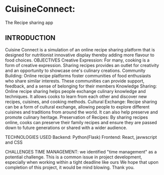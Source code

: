 # CuisineConnect:
The Recipe sharing app

## INTRODUCTION
Cuisine Connect is a simulation of an online recipe sharing  platform  that is designed for nutritionist innovative display thereby adding more flavour to food choices.
OBJECTIVES
Creative Expression: For many, cooking is a form of creative expression. Sharing recipes provides an outlet for creativity and an opportunity to showcase one's culinary creations.
Community Building: Online recipe platforms foster communities of food enthusiasts who share similar interests. These communities can provide support, feedback, and a sense of belonging for their members
Knowledge Sharing: Online recipe sharing helps people exchange culinary knowledge and techniques. It allows cooks to learn from each other and discover new recipes, cuisines, and cooking methods.
Cultural Exchange: Recipe sharing can be a form of cultural exchange, allowing people to explore different cuisines and traditions from around the world. It can also help preserve and promote culinary heritage.
Preservation of Recipes: By sharing recipes online, cooks can preserve their family recipes and ensure they are passed down to future generations or shared with a wider audience.

TECHNOLOGIES USED
Backend:  Python(Flask)
Frontend: React, javwscript and CSS

CHALLENGES
TIME MANAGEMENT: we  identified "time management" as a potential challenge. This is a common issue in project development, especially when working within a tight deadline like ours
We hope that upon completion of this project, it would be mind blowing.
Thank you.



